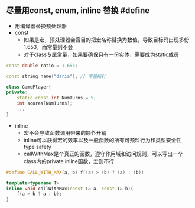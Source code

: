## 尽量用const, enum, inline 替换 #define

- 用编译器替换预处理器
- const
    - 如果是宏，预处理器会盲目的把宏名称替换为数值，导致目标码出现多份1.653，而常量则不会
    - 对于class专属常量，如果要确保只有一份实体，需要成为static成员
```C++
const double ratio = 1.653;

const string name("daria"); // 常量指针

class GamePlayer{
private:
    static const int NumTurns = 5; 
    int scores[NumTurns];
    ...
} 
```
- inline
    - 宏不会导致函数调用带来的额外开销
    - inline可以获得宏的效率以及一般函数的所有可预料行为和类型安全性 type safety
    - callWithMax是个真正的函数，遵守作用域和访问规则，可以写出一个class内的private inline函数，宏则不行
```C++
#define CALL_WITH_MAX(a, b) f((a) > (b) ? (a) : (b))

template<typename T>
inline void callWithMax(const T& a, const T& b){
    f(a > b ? a : b);
}
```